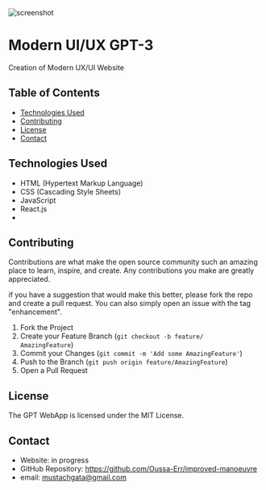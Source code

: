 <img src='../gpt-3-website-photo.png' alt='screenshot'/>

# Modern UI/UX GPT-3

Creation of Modern UX/UI Website

## Table of Contents

- [Technologies Used](#technologies-used)
- [Contributing](#contributing)
- [License](#license)
- [Contact](#contact)

## Technologies Used

- HTML (Hypertext Markup Language)
- CSS (Cascading Style Sheets)
- JavaScript
- React.js
- 
## Contributing

Contributions are what make the open source community such an amazing place to learn, inspire, and create. Any contributions you make are greatly appreciated.


if you have a suggestion that would make this better, please fork the repo and create a pull request. You can also simply open an issue with the tag "enhancement".

1. Fork the Project
2. Create your Feature Branch (`git checkout -b feature/        AmazingFeature`)
3. Commit your Changes (`git commit -m 'Add some AmazingFeature'`)
4. Push to the Branch (`git push origin feature/AmazingFeature`)
5. Open a Pull Request


## License

The GPT WebApp is licensed under the MIT License.

## Contact

- Website: in progress
- GitHub Repository: https://github.com/Oussa-Err/improved-manoeuvre
- email:    mustachgata@gmail.com
